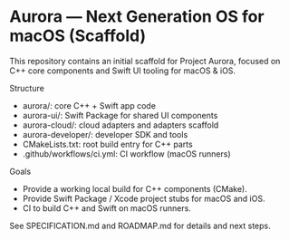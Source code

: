 # Aurora — Next Generation OS for macOS (Scaffold)

This repository contains an initial scaffold for Project Aurora, focused on C++ core components and Swift UI tooling for macOS & iOS.

Structure
- aurora/: core C++ + Swift app code
- aurora-ui/: Swift Package for shared UI components
- aurora-cloud/: cloud adapters and adapters scaffold
- aurora-developer/: developer SDK and tools
- CMakeLists.txt: root build entry for C++ parts
- .github/workflows/ci.yml: CI workflow (macOS runners)

Goals
- Provide a working local build for C++ components (CMake).
- Provide Swift Package / Xcode project stubs for macOS and iOS.
- CI to build C++ and Swift on macOS runners.

See SPECIFICATION.md and ROADMAP.md for details and next steps.